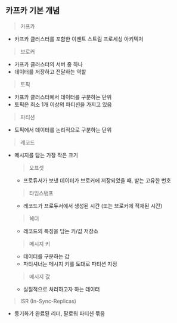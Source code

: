 ## 카프카 기본 개념

> 카프카

- 카프카 클러스터를 포함한 이벤트 스트림 프로세싱 아키텍처

> 브로커

- 카프카 클러스터의 서버 중 하나
- 데이터를 저장하고 전달하는 역할

> 토픽

- 카프카 클러스터에서 데이터를 구분하는 단위
- 토픽은 최소 1개 이상의 파티션을 가지고 있음

> 파티션

- 토픽에서 데이터를 논리적으로 구분하는 단위

> 레코드

- 메시지를 담는 가장 작은 크기

    > 오프셋

    - 프로듀서가 보낸 데이터가 브로커에 저장되었을 때, 받는 고유한 번호

    > 타임스탬프

    - 레코드가 프로듀서에서 생성된 시간 (또는 브로커에 적재된 시간)

    > 헤더

    - 레코드의 특징을 담는 키/값 저장소

    > 메시지 키

    - 데이터를 구분하는 값
    - 파티셔너는 메시지 키를 토대로 파티션 지정

    > 메시지 값

    - 실질적으로 처리하고자 하는 데이터

> ISR (In-Sync-Replicas)

- 동기화가 완료된 리더, 팔로워 파티션 묶음